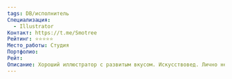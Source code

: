```yaml
---
tags: DB/исполнитель
Специализация:
  - Illustrator
Контакт: https://t.me/Smotree
Рейтинг: ⭐⭐⭐⭐⭐
Место_работы: Студия
Портфолио: 
Рейт: 
Описание: Хороший иллюстратор с развитым вкусом. Искусствовед. Лично не работали.
---
```

